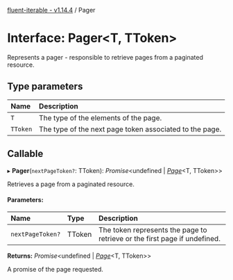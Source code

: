 [fluent-iterable - v1.14.4](../README.md) / Pager

# Interface: Pager<T, TToken\>

Represents a pager - responsible to retrieve pages from a paginated resource.

## Type parameters

| Name | Description |
| :------ | :------ |
| `T` | The type of the elements of the page. |
| `TToken` | The type of the next page token associated to the page. |

## Callable

▸ **Pager**(`nextPageToken?`: TToken): *Promise*<undefined \| [*Page*](page.md)<T, TToken\>\>

Retrieves a page from a paginated resource.

#### Parameters:

| Name | Type | Description |
| :------ | :------ | :------ |
| `nextPageToken?` | TToken | The token represents the page to retrieve or the first page if undefined. |

**Returns:** *Promise*<undefined \| [*Page*](page.md)<T, TToken\>\>

A promise of the page requested.
